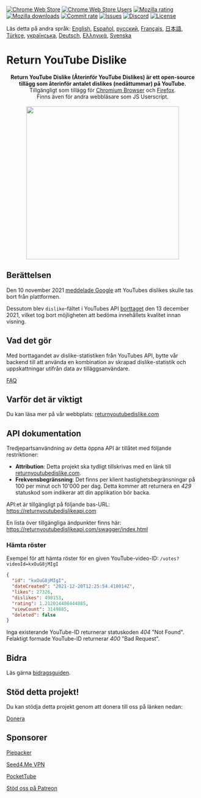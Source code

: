 [![Chrome Web Store](https://img.shields.io/chrome-web-store/stars/gebbhagfogifgggkldgodflihgfeippi?label=Chrome%20Rating&style=flat&logo=google)](https://chrome.google.com/webstore/detail/youtube-dislike-button/gebbhagfogifgggkldgodflihgfeippi/)
[![Chrome Web Store Users](https://img.shields.io/chrome-web-store/users/gebbhagfogifgggkldgodflihgfeippi?label=Chrome%20Users&style=flat&logo=google)](https://chrome.google.com/webstore/detail/youtube-dislike-button/gebbhagfogifgggkldgodflihgfeippi/)
[![Mozilla rating](https://img.shields.io/amo/stars/return-youtube-dislikes?label=Firefox%20Rating&style=flat&logo=firefox)](https://addons.mozilla.org/en-US/firefox/addon/return-youtube-dislikes/)
[![Mozilla downloads](https://img.shields.io/amo/users/return-youtube-dislikes?label=Firefox%20Users&style=flat&logo=firefox)](https://addons.mozilla.org/en-US/firefox/addon/return-youtube-dislikes/)
[![Commit rate](https://img.shields.io/github/commit-activity/m/Anarios/return-youtube-dislike?label=Commits&style=flat)](https://github.com/Anarios/return-youtube-dislike/commits/main)
[![Issues](https://img.shields.io/github/issues/Anarios/return-youtube-dislike?style=flat&label=Issues)](https://github.com/Anarios/return-youtube-dislike/issues)
[![Discord](https://img.shields.io/discord/909435648170160229?label=Discord&style=flat&logo=discord)](https://discord.gg/UMxyMmCgfF)
[![License](https://img.shields.io/badge/License-GPLv3-blue.svg?style=flat)](https://github.com/Anarios/return-youtube-dislike/blob/main/LICENSE)

Läs detta på andra språk: [English](README.md), [Español](READMEes.md), [русский](READMEru.md), [Français](READMEfr.md), [日本語](READMEja.md), [Türkçe](READMEtr.md), [українська](READMEuk.md), [Deutsch](READMEde.md), [Ελληνικά](READMEgr.md), [Svenska](READMEsv.md)

# Return YouTube Dislike

<p align="center">
    <b>Return YouTube Dislike (Återinför YouTube Dislikes) är ett open-source tillägg som återinför antalet dislikes (nedåttummar) på YouTube.</b><br>
    Tillgängligt som tillägg för <a href="https://chrome.google.com/webstore/detail/youtube-dislike-button/gebbhagfogifgggkldgodflihgfeippi/">Chromium Browser</a> och <a href="https://addons.mozilla.org/en-US/firefox/addon/return-youtube-dislikes/">Firefox</a>.<br>
    Finns även för andra webbläsare som JS Userscript.<br><br>
    <img width="400px" src="https://user-images.githubusercontent.com/18729296/141743755-2be73297-250e-4cd1-ac93-8978c5a39d10.png"/>
</p>

## Berättelsen <!-- The Story -->

Den 10 november 2021 [meddelade Google](https://blog.youtube/news-and-events/update-to-youtube/) att YouTubes dislikes skulle tas bort från plattformen.

Dessutom blev `dislike`-fältet i YouTubes API [borttaget](https://support.google.com/youtube/thread/134791097/update-to-youtube-dislike-counts) den 13 december 2021, vilket tog bort möjligheten att bedöma innehållets kvalitet innan visning.

## Vad det gör <!-- What it Does -->

Med borttagandet av dislike-statistiken från YouTubes API, bytte vår backend till att använda en kombination av skrapad dislike-statistik och uppskattningar utifrån data av tilläggsanvändare.

[FAQ](https://github.com/Anarios/return-youtube-dislike/blob/main/Docs/FAQ.md)

## Varför det är viktigt <!-- Why it Matters -->

Du kan läsa mer på vår webbplats: [returnyoutubedislike.com](https://www.returnyoutubedislike.com/)

## API dokumentation <!-- API documentation -->

Tredjepartsanvändning av detta öppna API är tillåtet med följande restriktioner:

- **Attribution**: Detta projekt ska tydligt tillskrivas med en länk till [returnyoutubedislike.com](https://returnyoutubedislike.com/).
- **Frekvensbegränsning**: Det finns per klient hastighetsbegränsningar på 100 per minut och 10'000 per dag. Detta kommer att returnera en _429_ statuskod som indikerar att din applikation bör backa.

API:et är tillgängligt på följande bas-URL:
https://returnyoutubedislikeapi.com

En lista över tillgängliga ändpunkter finns här:
https://returnyoutubedislikeapi.com/swagger/index.html

### Hämta röster <!-- Get votes -->

Exempel för att hämta röster för en given YouTube-video-ID:
`/votes?videoId=kxOuG8jMIgI`

```json
{
  "id": "kxOuG8jMIgI",
  "dateCreated": "2021-12-20T12:25:54.418014Z",
  "likes": 27326,
  "dislikes": 498153,
  "rating": 1.212014408444885,
  "viewCount": 3149885,
  "deleted": false
}
```

Inga existerande YouTube-ID returnerar statuskoden _404_ "Not Found".
Felaktigt formade YouTube-ID returnerar _400_ "Bad Request".

<!---
## API Dokumentation

Du kommer åt all dokumentation på vår webbplats.
[https://returnyoutubedislike.com/docs/](https://returnyoutubedislike.com/docs/) -->

## Bidra <!-- Contributing -->

Läs gärna [bidragsguiden](https://github.com/Anarios/return-youtube-dislike/blob/main/CONTRIBUTING.md).

## Stöd detta projekt! <!-- Support this project! -->

Du kan stödja detta projekt genom att donera till oss på länken nedan:

[Donera](https://returnyoutubedislike.com/donate)

## Sponsorer <!-- Sponsors -->

[Piepacker](https://piepacker.com)

[Seed4.Me VPN](https://www.seed4.me/users/register?gift=ReturnYoutubeDislike)

[PocketTube](https://yousub.info/?utm_source=returnyoutubedislike)

[Stöd oss på Patreon](https://www.patreon.com/join/returnyoutubedislike/checkout?rid=8008601)
